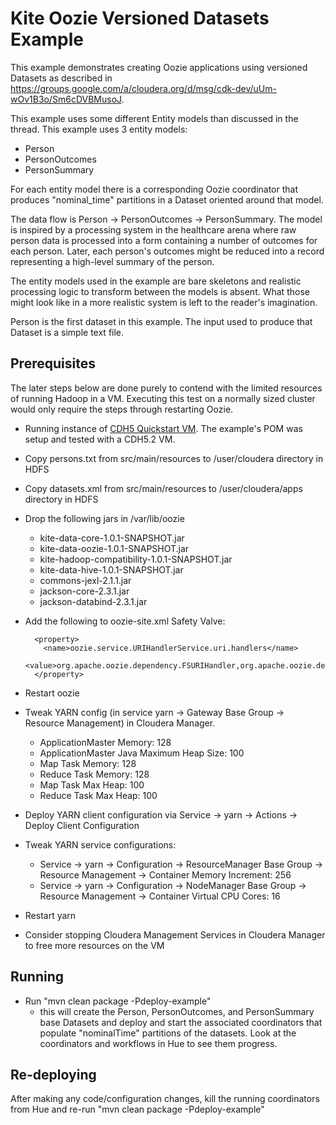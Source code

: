# Kite Oozie Versioned Datasets Example

This example demonstrates creating Oozie applications using versioned Datasets as described in https://groups.google.com/a/cloudera.org/d/msg/cdk-dev/uUm-wOv1B3o/Sm6cDVBMusoJ.

This example uses some different Entity models than discussed in the thread.  This example uses 3 entity models:

* Person
* PersonOutcomes
* PersonSummary

For each entity model there is a corresponding Oozie coordinator that produces "nominal_time" partitions in a Dataset
oriented around that model.

The data flow is Person -> PersonOutcomes -> PersonSummary.  The model is inspired by a processing system in the healthcare
arena where raw person data is processed into a form containing a number of outcomes for each person.  Later, each
person's outcomes might be reduced into a record representing a high-level summary of the person.

The entity models used in the example are bare skeletons and realistic processing logic to transform between the models
is absent.  What those might look like in a more realistic system is left to the reader's imagination.

Person is the first dataset in this example.  The input used to produce that Dataset is a simple text file.

## Prerequisites

The later steps below are done purely to contend with the limited resources of running Hadoop in a VM. Executing this test on a normally sized cluster would only require the steps through restarting Oozie.

* Running instance of [CDH5 Quickstart VM](http://www.cloudera.com/content/support/en/downloads/download-components/download-products.html?productID=F6mO278Rvo). The example's POM was setup and tested with a CDH5.2 VM.

* Copy persons.txt from src/main/resources to /user/cloudera directory in HDFS

* Copy datasets.xml from src/main/resources to /user/cloudera/apps directory in HDFS

* Drop the following jars in /var/lib/oozie
    * kite-data-core-1.0.1-SNAPSHOT.jar
    * kite-data-oozie-1.0.1-SNAPSHOT.jar
    * kite-hadoop-compatibility-1.0.1-SNAPSHOT.jar
    * kite-data-hive-1.0.1-SNAPSHOT.jar
    * commons-jexl-2.1.1.jar
    * jackson-core-2.3.1.jar
    * jackson-databind-2.3.1.jar

* Add the following to oozie-site.xml Safety Valve:

        <property>
          <name>oozie.service.URIHandlerService.uri.handlers</name>
          <value>org.apache.oozie.dependency.FSURIHandler,org.apache.oozie.dependency.HCatURIHandler,org.kitesdk.data.oozie.KiteURIHandler</value>
        </property>

* Restart oozie

* Tweak YARN config (in service yarn -> Gateway Base Group -> Resource Management) in Cloudera Manager.
    * ApplicationMaster Memory: 128
    * ApplicationMaster Java Maximum Heap Size: 100
    * Map Task Memory: 128
    * Reduce Task Memory: 128
    * Map Task Max Heap: 100
    * Reduce Task Max Heap: 100

* Deploy YARN client configuration via Service -> yarn -> Actions -> Deploy Client Configuration

* Tweak YARN service configurations:
    * Service -> yarn -> Configuration -> ResourceManager Base Group -> Resource Management -> Container Memory Increment: 256
    * Service -> yarn -> Configuration -> NodeManager Base Group -> Resource Management -> Container Virtual CPU Cores: 16

* Restart yarn

* Consider stopping Cloudera Management Services in Cloudera Manager to free more resources on the VM

## Running
* Run "mvn clean package -Pdeploy-example"
    * this will create the Person, PersonOutcomes, and PersonSummary base Datasets and deploy and start the associated
      coordinators that populate "nominalTime" partitions of the datasets.  Look at the coordinators and workflows in Hue to
      see them progress.

## Re-deploying
After making any code/configuration changes, kill the running coordinators from Hue and re-run "mvn clean package -Pdeploy-example"
